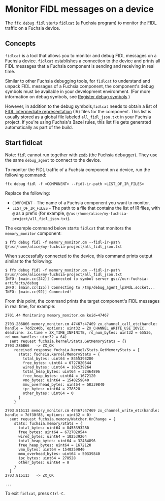 # Monitor FIDL messages on a device

The [`ffx debug fidl`][ffx-debug-fidl] starts [`fidlcat`][fidlcat] (a
Fuchsia program) to monitor the [FIDL][fidl] traffic on a Fuchsia device.

## Concepts

`fidlcat` is a tool that allows you to monitor and debug FIDL messages
on a Fuchsia device. `fidlcat` establishes a connection to the device and
prints all FIDL messages that a Fuchsia component is sending and receiving
in real time.

Similar to other Fuchsia debugging tools, for
`fidlcat` to understand and unpack FIDL messages of a Fuchsia component,
the component's debug symbols must be available in your development
environment. (For more information on debug symbols, see
[Register debug symbols][register-debug-symbols].)

However, in addition to the debug symbols,`fidlcat` needs to obtain a list
of [FIDL intermediate representation][fidl-ir] (IR) files for the component.
This list is usually stored as a global file labeled `all_fidl_json.txt` in
your Fuchsia project. If you're using Fuchsia's Bazel rules, this list file
gets generated automatically as part of the build.

## Start fidlcat

Note: `fidl` cannot run together with [`zxdb`][zxdb] (the Fuchsia debugger).
They use the same `debug_agent` to connect to the device.

To monitor the FIDL traffic of a Fuchsia component on a device, run the
following command:

```posix-terminal
ffx debug fidl -f <COMPONENT> --fidl-ir-path <LIST_OF_IR_FILES>
```

Replace the following:

*   `COMPONENT` - The name of a Fuchsia component you want to monitor.
*   `LIST_OF_IR_FILES` - The path to a file that contains the list of
     IR files, with `@` as a prefix (for example,
     `@/usr/home/alice/my-fuchsia-project/all_fidl_json.txt`).

The example command below starts `fidlcat` that monitors the
`memory_monitor` component:

```none {:.devsite-disable-click-to-copy}
$ ffx debug fidl -f memory_monitor.cm --fidl-ir-path @/usr/home/alice/my-fuchsia-project/all_fidl_json.txt
```

When successfully connected to the device, this command prints output similar
to the following:

```none {:.devsite-disable-click-to-copy}
$ ffx debug fidl -f memory_monitor.cm --fidl-ir-path @/usr/home/alice/my-fuchsia-project/all_fidl_json.txt
INFO: [main.cc(242)] Connected to symbol server gs://our-fuchsia-artifacts/debug
INFO: [main.cc(125)] Connecting to /tmp/debug_agent_lpaMdL.socket...
INFO: [main.cc(92)] Connected!

```

From this point, the command prints the target component's FIDL messages
in real time, for example:

```none {:.devsite-disable-click-to-copy}
2701.44 Monitoring memory_monitor.cm koid=47467

2703.286866 memory_monitor.cm 47467:47469 zx_channel_call_etc(handle: handle = 7dd2c40b, options: uint32 = ZX_CHANNEL_WRITE_USE_IOVEC, deadline: zx.time = ZX_TIME_INFINITE, rd_num_bytes: uint32 = 65536, rd_num_handles: uint32 = 64)
  sent request fuchsia.kernel/Stats.GetMemoryStats = {}
2703.286866   -> ZX_OK
    received response fuchsia.kernel/Stats.GetMemoryStats = {
      stats: fuchsia.kernel/MemoryStats = {
        total_bytes: uint64 = 8455393280
        free_bytes: uint64 = 6727020544
        wired_bytes: uint64 = 102539264
        total_heap_bytes: uint64 = 32464896
        free_heap_bytes: uint64 = 1672120
        vmo_bytes: uint64 = 1540259840
        mmu_overhead_bytes: uint64 = 50339840
        ipc_bytes: uint64 = 278528
        other_bytes: uint64 = 0
      }
    }

2703.815113 memory_monitor.cm 47467:47469 zx_channel_write_etc(handle: handle = 7df30f83, options: uint32 = 0)
  sent request fuchsia.memory/Watcher.OnChange = {
    stats: fuchsia.memory/Stats = {
      total_bytes: uint64 = 8455393280
      free_bytes: uint64 = 6727020544
      wired_bytes: uint64 = 102539264
      total_heap_bytes: uint64 = 32464896
      free_heap_bytes: uint64 = 1672120
      vmo_bytes: uint64 = 1540259840
      mmu_overhead_bytes: uint64 = 50339840
      ipc_bytes: uint64 = 278528
      other_bytes: uint64 = 0
    }
  }
2703.815113   -> ZX_OK

...
```

To exit `fidlcat`, press `Ctrl-C`.

<!-- Reference links -->

[fidl]: /development/languages/fidl/README.md
[fidlcat]: /development/monitoring/fidlcat/fidlcat_usage.md
[zxdb]: ./start-the-fuchsia-debugger.md
[register-debug-symbols]: ./register-debug-symbols.md
[ffx-debug-fidl]: https://fuchsia.dev/reference/tools/sdk/ffx#fidl
[fidl-ir]: /reference/fidl/language/json-ir.md
